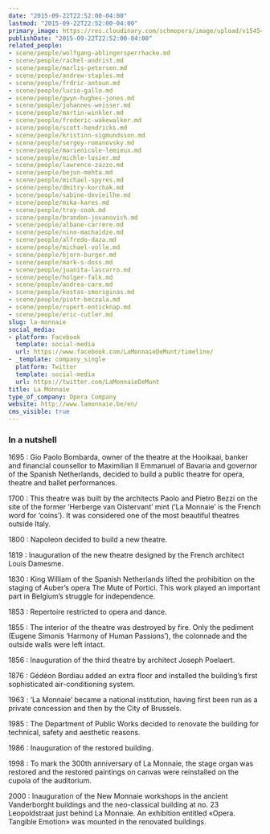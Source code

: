 ```yaml
---
date: "2015-09-22T22:52:00-04:00"
lastmod: "2015-09-22T22:52:00-04:00"
primary_image: https://res.cloudinary.com/schmopera/image/upload/v1545409169/media/webhook-uploads/1442976530089/Monnaie.jpg.jpg
publishDate: "2015-09-22T22:52:00-04:00"
related_people:
- scene/people/wolfgang-ablingersperrhacke.md
- scene/people/rachel-andrist.md
- scene/people/marlis-petersen.md
- scene/people/andrew-staples.md
- scene/people/frdric-antoun.md
- scene/people/lucio-gallo.md
- scene/people/gwyn-hughes-jones.md
- scene/people/johannes-weisser.md
- scene/people/martin-winkler.md
- scene/people/frederic-wakewalker.md
- scene/people/scott-hendricks.md
- scene/people/kristinn-sigmundsson.md
- scene/people/sergey-romanovsky.md
- scene/people/marienicole-lemieux.md
- scene/people/michle-losier.md
- scene/people/lawrence-zazzo.md
- scene/people/bejun-mehta.md
- scene/people/michael-spyres.md
- scene/people/dmitry-korchak.md
- scene/people/sabine-devieilhe.md
- scene/people/mika-kares.md
- scene/people/troy-cook.md
- scene/people/brandon-jovanovich.md
- scene/people/albane-carrere.md
- scene/people/nino-machaidze.md
- scene/people/alfredo-daza.md
- scene/people/michael-volle.md
- scene/people/bjorn-burger.md
- scene/people/mark-s-doss.md
- scene/people/juanita-lascarro.md
- scene/people/holger-falk.md
- scene/people/andrea-care.md
- scene/people/kostas-smoriginas.md
- scene/people/piotr-beczala.md
- scene/people/rupert-enticknap.md
- scene/people/eric-cutler.md
slug: la-monnaie
social_media:
- platform: Facebook
  template: social-media
  url: https://www.facebook.com/LaMonnaieDeMunt/timeline/
- _template: company_single
  platform: Twitter
  template: social-media
  url: https://twitter.com/LaMonnaieDeMunt
title: La Monnaie
type_of_company: Opera Company
website: http://www.lamonnaie.be/en/
cms_visible: true
---
```


### In a nutshell

1695 : Gio Paolo Bombarda, owner of the theatre at the Hooikaai, banker and financial counsellor to Maximilian II Emmanuel of Bavaria and governor of the Spanish Netherlands, decided to build a public theatre for opera, theatre and ballet performances.

1700 : This theatre was built by the architects Paolo and Pietro Bezzi on the site of the former ‘Herberge van Oistervant’ mint (‘La Monnaie’ is the French word for ‘coins’). It was considered one of the most beautiful theatres outside Italy.

1800 : Napoleon decided to build a new theatre.

1819 : Inauguration of the new theatre designed by the French architect Louis Damesme.

1830 : King William of the Spanish Netherlands lifted the prohibition on the staging of Auber’s opera The Mute of Portici. This work played an important part in Belgium’s struggle for independence.

1853 : Repertoire restricted to opera and dance.

1855 : The interior of the theatre was destroyed by fire. Only the pediment (Eugene Simonis ‘Harmony of Human Passions’), the colonnade and the outside walls were left intact.

1856 : Inauguration of the third theatre by architect Joseph Poelaert.

1876 : Gédéon Bordiau added an extra floor and installed the building’s first sophisticated air-conditioning system.

1963 : ‘La Monnaie’ became a national institution, having first been run as a private concession and then by the City of Brussels.

1985 : The Department of Public Works decided to renovate the building for technical, safety and aesthetic reasons.

1986 : Inauguration of the restored building.

1998 : To mark the 300th anniversary of La Monnaie, the stage organ was restored and the restored paintings on canvas were reinstalled on the cupola of the auditorium.

2000 : Inauguration of the New Monnaie workshops in the ancient Vanderborght buildings and the neo-classical building at no. 23 Leopoldstraat just behind La Monnaie. An exhibition entitled «Opera. Tangible Emotion» was mounted in the renovated buildings.
